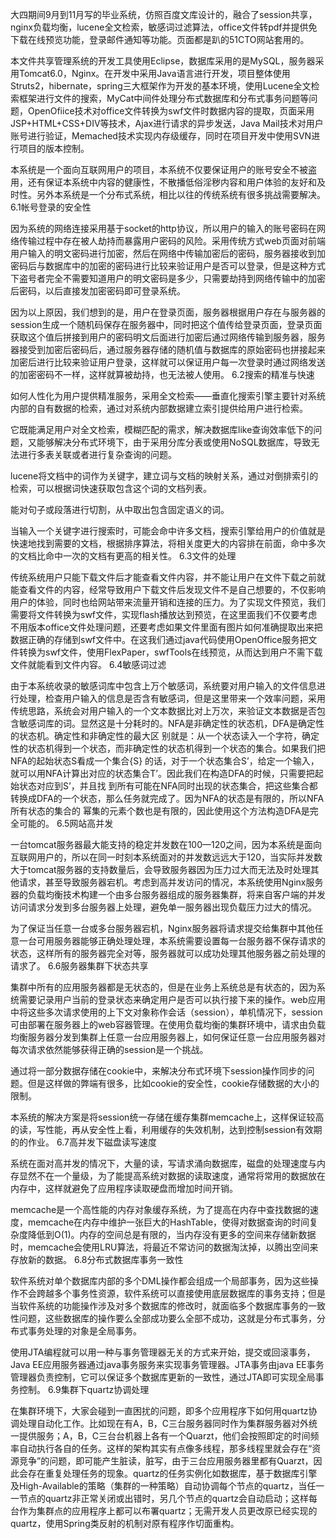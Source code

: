 大四期间9月到11月写的毕业系统，仿照百度文库设计的，融合了session共享，nginx负载均衡，lucene全文检索，敏感词过滤算法，office文件转pdf并提供免下载在线预览功能，登录邮件通知等功能。页面都是趴的51CTO网站套用的。 

本文件共享管理系统的开发工具使用Eclipse，数据库采用的是MySQL，服务器采用Tomcat6.0，Nginx。在开发中采用Java语言进行开发，项目整体使用Struts2，hibernate，spring三大框架作为开发的基本环境，使用Lucene全文检索框架进行文件的搜索，MyCat中间件处理分布式数据库和分布式事务问题等问题，OpenOfiice技术对office文件转换为swf文件时数据内容的提取，页面采用JSP+HTML+CSS+DIV等技术，Ajax进行请求的异步发送，Java Mail技术对用户账号进行验证，Memached技术实现内存级缓存，同时在项目开发中使用SVN进行项目的版本控制。

本系统是一个面向互联网用户的项目，本系统不仅要保证用户的账号安全不被盗用，还有保证本系统中内容的健康性，不散播低俗淫秽内容和用户体验的友好和及时性。另外本系统是一个分布式系统，相比以往的传统系统有很多挑战需要解决。
6.1帐号登录的安全性

因为系统的网络连接采用基于socket的http协议，所以用户的输入的账号密码在网络传输过程中存在被人劫持而暴露用户密码的风险。采用传统方式web页面对前端用户输入的明文密码进行加密，然后在网络中传输加密后的密码，服务器接收到加密码后与数据库中的加密的密码进行比较来验证用户是否可以登录，但是这种方式下盗号者完全不需要知道用户的明文密码是多少，只需要劫持到网络传输中的加密后密码，以后直接发加密密码即可登录系统。

因为以上原因，我们想到的是，用户在登录页面，服务器根据用户存在与服务器的session生成一个随机码保存在服务器中，同时把这个值传给登录页面，登录页面获取这个值后拼接到用户的密码明文后面进行加密后通过网络传输到服务器，服务器接受到加密后密码后，通过服务器存储的随机值与数据库的原始密码也拼接起来加密后进行比较来验证用户登录，这样就可以保证用户每一次登录时通过网络发送的加密密码不一样，这样就算被劫持，也无法被人使用。
6.2搜索的精准与快速

如何人性化为用户提供精准服务，采用全文检索——垂直化搜索引擎主要针对系统内部的自有数据的检索，通过对系统内部数据建立索引提供给用户进行检索。

它既能满足用户对全文检索，模糊匹配的需求，解决数据库like查询效率低下的问题，又能够解决分布式环境下，由于采用分库分表或使用NoSQL数据库，导致无法进行多表关联或者进行复杂查询的问题。

lucene将文档中的词作为关键字，建立词与文档的映射关系，通过对倒排索引的检索，可以根据词快速获取包含这个词的文档列表。

能对句子或段落进行切割，从中取出包含固定语义的词。

当输入一个关键字进行搜索时，可能会命中许多文档，搜索引擎给用户的价值就是快速地找到需要的文档，根据排序算法，将相关度更大的内容排在前面，命中多次的文档比命中一次的文档有更高的相关性。
6.3文件的处理

传统系统用户只能下载文件后才能查看文件内容，并不能让用户在文件下载之前就能查看文件的内容，经常导致用户下载文件后发现文件不是自己想要的，不仅影响用户的体验，同时也给网站带来流量开销和连接的压力。为了实现文件预览，我们需要将文件转换为swf文件，实现flash播放达到预览，在这里面我们不仅要考虑不用版本office文件处理问题，还要考虑如果文件里面有图片如何准确提取出来把数据正确的存储到swf文件中。在这我们通过java代码使用OpenOffice服务把文件转换为swf文件，使用FlexPaper，swfTools在线预览，从而达到用户不需下载文件就能看到文件内容。
6.4敏感词过滤

由于本系统收录的敏感词库中包含上万个敏感词，系统要对用户输入的文件信息进行处理，检查用户输入的信息是否含有敏感词，但是这里带来一个效率问题，采用传统思路，系统会对用户输入的一个文本数据比对上万次，来验证文本数据是否包含敏感词库的词。显然这是十分耗时的。NFA是非确定性的状态机，DFA是确定性的状态机。确定性和非确定性的最大区 别就是：从一个状态读入一个字符，确定性的状态机得到一个状态，而非确定性的状态机得到一个状态的集合。如果我们把NFA的起始状态S看成一个集合{S} 的话，对于一个状态集合S’，给定一个输入，就可以用NFA计算出对应的状态集合T’。因此我们在构造DFA的时候，只需要把起始状态对应到S’，并且找 到所有可能在NFA同时出现的状态集合，把这些集合都转换成DFA的一个状态，那么任务就完成了。因为NFA的状态是有限的，所以NFA所有状态的集合的 幂集的元素个数也是有限的，因此使用这个方法构造DFA是完全可能的。
6.5网站高并发

一台tomcat服务器最大能支持的稳定并发数在100—120之间，因为本系统是面向互联网用户的，所以在同一时刻本系统面对的并发数远远大于120，当实际并发数大于tomcat服务器的支持数量后，会导致服务器因为压力过大而无法及时处理其他请求，甚至导致服务器宕机。考虑到高并发访问的情况，本系统使用Nginx服务器的负载均衡技术构建一个由多台服务器组成的服务器集群，将来自客户端的并发访问请求分发到多台服务器上处理，避免单一服务器出现负载压力过大的情况。

为了保证当任意一台或多台服务器宕机，Nginx服务器将请求提交给集群中其他任意一台可用服务器能够正确处理处理，本系统需要设置每一台服务器不保存请求的状态，这样所有的服务器完全对等，服务器就可以成功处理其他服务器之前处理的请求了。
6.6服务器集群下状态共享

集群中所有的应用服务器都是无状态的，但是在业务上系统总是有状态的，因为系统需要记录用户当前的登录状态来确定用户是否可以执行接下来的操作。web应用中将这些多次请求使用的上下文对象称作会话（session），单机情况下，session可由部署在服务器上的web容器管理。在使用负载均衡的集群环境中，请求由负载均衡服务器分发到集群上任意一台应用服务器上，如何保证任意一台应用服务器对每次请求依然能够获得正确的session是一个挑战。

通过将一部分数据存储在cookie中，来解决分布式环境下session操作同步的问题。但是这样做的弊端有很多，比如cookie的安全性，cookie存储数据的大小的限制。

本系统的解决方案是将session统一存储在缓存集群memcache上，这样保证较高的读，写性能，再从安全性上看，利用缓存的失效机制，达到控制session有效期的的作业。
6.7高并发下磁盘读写速度

系统在面对高并发的情况下，大量的读，写请求涌向数据库，磁盘的处理速度与内存显然不在一个量级，为了能提高系统对数据的读取速度，通常将常用的数据放在内存中，这样就避免了应用程序读取硬盘而增加时间开销。

memcache是一个高性能的内存对象缓存系统，为了提高在内存中查找数据的速度，memcache在内存中维护一张巨大的HashTable，使得对数据查询的时间复杂度降低到O(1)。内存的空间总是有限的，当内存没有更多的空间来存储新数据时，memcache会使用LRU算法，将最近不常访问的数据淘汰掉，以腾出空间来存放新的数据。
6.8分布式数据库事务一致性

软件系统对单个数据库内部的多个DML操作都会组成一个局部事务，因为这些操作不会跨越多个事务性资源，软件系统可以直接使用底层数据库的事务支持；但是当软件系统的功能操作涉及对多个数据库的修改时，就面临多个数据库事务的一致性问题，这些数据库的操作要么全部成功要么全部不成功，这就是分布式事务，分布式事务处理的对象是全局事务。

使用JTA编程就可以用一种与事务管理器无关的方式来开始，提交或回滚事务，Java EE应用服务器通过java事务服务来实现事务管理器。JTA事务由java EE事务管理器负责控制，它可以保证多个数据库更新的一致性，通过JTA即可实现全局事务控制。
6.9集群下quartz协调处理

在集群环境下，大家会碰到一直困扰的问题，即多个应用程序下如何用quartz协调处理自动化工作。比如现在有A，B，C三台服务器同时作为集群服务器对外统一提供服务；A，B，C三台台机器上各有一个Quarzt，他们会按照即定的时间频率自动执行各自的任务。这样的架构其实有点像多线程，那多线程里就会存在“资源竞争”的问题，即可能产生脏读，脏写，由于三台应用服务器里都有Quarzt，因此会存在重复处理任务的现象。quartz的任务实例化如数据库，基于数据库引擎及High-Available的策略（集群的一种策略）自动协调每个节点的quartz，当任一一节点的quartz非正常关闭或出错时，另几个节点的quartz会自动启动；这样每台作为集群点的应用程序上都可以布署quartz；无需开发人员更改原已经实现的quartz，使用Spring类反射的机制对原有程序作切面重构。
